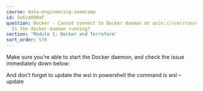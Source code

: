 ```yaml
---
course: data-engineering-zoomcamp
id: 5e6c4090af
question: Docker - Cannot connect to Docker daemon at unix:///var/run/docker.sock.
  Is the docker daemon running?
section: 'Module 1: Docker and Terraform'
sort_order: 570
---
```


Make sure you're able to start the Docker daemon, and check the issue immediately down below:

And don’t forget to update the wsl in powershell the  command is wsl –update

